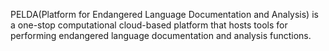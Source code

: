 PELDA(Platform for Endangered Language Documentation and Analysis) is a one-stop computational cloud-based platform that hosts tools for performing endangered language documentation and analysis functions.


